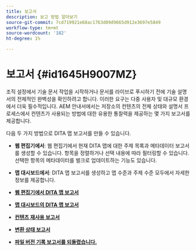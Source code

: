 ```yaml
---
title: 보고서
description: 보고 방법 알아보기
source-git-commit: 7cd719921e68ac1763d09d9665d912e3697e5849
workflow-type: tm+mt
source-wordcount: '182'
ht-degree: 1%

---
```



# 보고서 {#id1645H9007MZ}

조직 설정에서 기술 문서 작업을 시작하거나 문서를 라이브로 푸시하기 전에 기술 설명서의 전체적인 완벽성을 확인하려고 합니다. 이러한 요구는 다중 사용자 및 대규모 환경에서 더욱 필수적입니다. AEM 안내서에서는 저장소의 컨텐츠의 전체 상태와 설명서 프로세스에서 컨텐츠가 사용되는 방법에 대한 유용한 통찰력을 제공하는 몇 가지 보고서를 제공합니다.

다음 두 가지 방법으로 DITA 맵 보고서를 만들 수 있습니다.

- **웹 편집기에서**: 웹 편집기에서 현재 DITA 맵에 대한 주제 목록과 메타데이터 보고서를 생성할 수 있습니다. 항목을 정렬하거나 선택 내용에 따라 필터링할 수 있습니다. 선택한 항목의 메타데이터를 벌크로 업데이트하는 기능도 있습니다.
- **맵 대시보드에서**: DITA 맵 보고서를 생성하고 맵 수준과 주제 수준 모두에서 자세한 정보를 제공합니다.

- **[웹 편집기에서 DITA 맵 보고서](reports-web-editor.md)**

- **[맵 대시보드의 DITA 맵 보고서](reports-ditamap.md)**

- **[컨텐츠 재사용 보고서](reports-content-reuse.md)**

- **[변환 상태 보고서](reports-convertion-status.md)**

- **[파일 버전 기록 보고서를 되돌렸습니다.](reports-reverted-file-version-history.md)**


